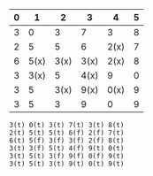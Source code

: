 | 0   | 1    | 2    | 3    | 4    | 5   |
|-----|------|------|------|------|-----|
| 3   | 0    | 3    | 7    | 3    | 8   |
| 2   | 5    | 5    | 6    | 2(x) | 7   |
| 6   | 5(x) | 3(x) | 3(x) | 2(x) | 8   |
| 3   | 3(x) | 5    | 4(x) | 9    | 0   |
| 3   | 5    | 3(x) | 9(x) | 0(x) | 9   |
| 3   | 5    | 3    | 9    | 0    | 9   |


```
3(t) 0(t) 3(t) 7(t) 3(t) 8(t) 
2(t) 5(t) 5(t) 6(f) 2(f) 7(t) 
6(t) 5(f) 3(f) 3(f) 2(f) 8(t) 
3(t) 3(f) 5(t) 4(f) 9(t) 0(t) 
3(t) 5(t) 3(f) 9(f) 0(f) 9(t) 
3(t) 5(t) 3(t) 9(t) 0(t) 9(t) 
```